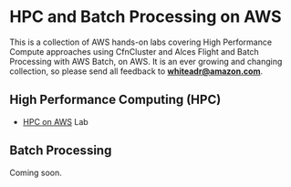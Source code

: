 # HPC and Batch Processing on AWS

This is a collection of AWS hands-on labs covering High Performance Compute approaches using CfnCluster and Alces Flight and Batch Processing with AWS Batch, on AWS. It is an ever growing and changing collection, so please send all feedback to **whiteadr@amazon.com**.

## High Performance Computing (HPC)

- [HPC on AWS](hpc.md) Lab

## Batch Processing

Coming soon.


